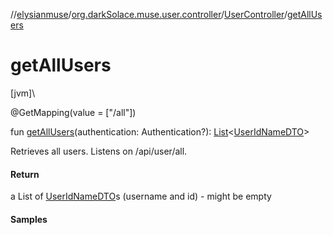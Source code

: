 //[elysianmuse](../../../index.md)/[org.darkSolace.muse.user.controller](../index.md)/[UserController](index.md)/[getAllUsers](get-all-users.md)

# getAllUsers

[jvm]\

@GetMapping(value = [&quot;/all&quot;])

fun [getAllUsers](get-all-users.md)(authentication: Authentication?): [List](https://kotlinlang.org/api/latest/jvm/stdlib/kotlin.collections/-list/index.html)&lt;[UserIdNameDTO](../../org.darkSolace.muse.user.model.dto/-user-id-name-d-t-o/index.md)&gt;

Retrieves all users. Listens on /api/user/all.

#### Return

a List of [UserIdNameDTO](../../org.darkSolace.muse.user.model.dto/-user-id-name-d-t-o/index.md)s (username and id) - might be empty

#### Samples
